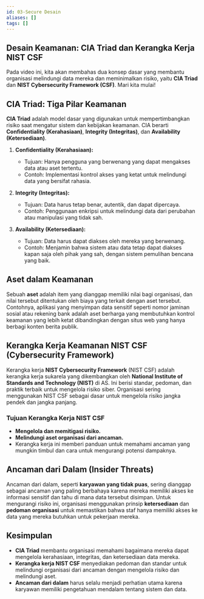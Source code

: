 ```yaml
---
id: 03-Secure Desain
aliases: []
tags: []
---
```


## Desain Keamanan: CIA Triad dan Kerangka Kerja NIST CSF

Pada video ini, kita akan membahas dua konsep dasar yang membantu organisasi melindungi data mereka dan meminimalkan risiko, yaitu **CIA Triad** dan **NIST Cybersecurity Framework (CSF)**. Mari kita mulai!

## CIA Triad: Tiga Pilar Keamanan

**CIA Triad** adalah model dasar yang digunakan untuk mempertimbangkan risiko saat mengatur sistem dan kebijakan keamanan. CIA berarti **Confidentiality (Kerahasiaan)**, **Integrity (Integritas)**, dan **Availability (Ketersediaan)**.

1. **Confidentiality (Kerahasiaan):**

   - Tujuan: Hanya pengguna yang berwenang yang dapat mengakses data atau aset tertentu.
   - Contoh: Implementasi kontrol akses yang ketat untuk melindungi data yang bersifat rahasia.

2. **Integrity (Integritas):**

   - Tujuan: Data harus tetap benar, autentik, dan dapat dipercaya.
   - Contoh: Penggunaan enkripsi untuk melindungi data dari perubahan atau manipulasi yang tidak sah.

3. **Availability (Ketersediaan):**
   - Tujuan: Data harus dapat diakses oleh mereka yang berwenang.
   - Contoh: Menjamin bahwa sistem atau data tetap dapat diakses kapan saja oleh pihak yang sah, dengan sistem pemulihan bencana yang baik.

## Aset dalam Keamanan

Sebuah **aset** adalah item yang dianggap memiliki nilai bagi organisasi, dan nilai tersebut ditentukan oleh biaya yang terkait dengan aset tersebut. Contohnya, aplikasi yang menyimpan data sensitif seperti nomor jaminan sosial atau rekening bank adalah aset berharga yang membutuhkan kontrol keamanan yang lebih ketat dibandingkan dengan situs web yang hanya berbagi konten berita publik.

## Kerangka Kerja Keamanan NIST CSF (Cybersecurity Framework)

Kerangka kerja **NIST Cybersecurity Framework** (NIST CSF) adalah kerangka kerja sukarela yang dikembangkan oleh **National Institute of Standards and Technology (NIST)** di AS. Ini berisi standar, pedoman, dan praktik terbaik untuk mengelola risiko siber. Organisasi sering menggunakan NIST CSF sebagai dasar untuk mengelola risiko jangka pendek dan jangka panjang.

### Tujuan Kerangka Kerja NIST CSF

- **Mengelola dan memitigasi risiko.**
- **Melindungi aset organisasi dari ancaman.**
- Kerangka kerja ini memberi panduan untuk memahami ancaman yang mungkin timbul dan cara untuk mengurangi potensi dampaknya.

## Ancaman dari Dalam (Insider Threats)

Ancaman dari dalam, seperti **karyawan yang tidak puas**, sering dianggap sebagai ancaman yang paling berbahaya karena mereka memiliki akses ke informasi sensitif dan tahu di mana data tersebut disimpan. Untuk mengurangi risiko ini, organisasi menggunakan prinsip **ketersediaan** dan **pedoman organisasi** untuk memastikan bahwa staf hanya memiliki akses ke data yang mereka butuhkan untuk pekerjaan mereka.

## Kesimpulan

- **CIA Triad** membantu organisasi memahami bagaimana mereka dapat mengelola kerahasiaan, integritas, dan ketersediaan data mereka.
- **Kerangka kerja NIST CSF** menyediakan pedoman dan standar untuk melindungi organisasi dari ancaman dengan mengelola risiko dan melindungi aset.
- **Ancaman dari dalam** harus selalu menjadi perhatian utama karena karyawan memiliki pengetahuan mendalam tentang sistem dan data.
